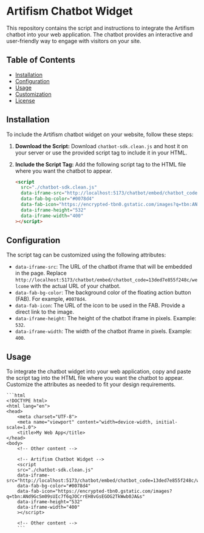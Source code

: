 # Artifism Chatbot Widget

This repository contains the script and instructions to integrate the Artifism chatbot into your web application. The chatbot provides an interactive and user-friendly way to engage with visitors on your site.

## Table of Contents

- [Installation](#installation)
- [Configuration](#configuration)
- [Usage](#usage)
- [Customization](#customization)
- [License](#license)

## Installation

To include the Artifism chatbot widget on your website, follow these steps:

1. **Download the Script:**
   Download `chatbot-sdk.clean.js` and host it on your server or use the provided script tag to include it in your HTML.

2. **Include the Script Tag:**
   Add the following script tag to the HTML file where you want the chatbot to appear.

   ```html
   <script
     src="./chatbot-sdk.clean.js"
     data-iframe-src="http://localhost:5173/chatbot/embed/chatbot_code=13ded7e855f248c/welcome"
     data-fab-bg-color="#0078d4"
     data-fab-icon="https://encrypted-tbn0.gstatic.com/images?q=tbn:ANd9GcSm09sUIc7f6qJOCrrEH8vGsEGOG2TkWwb0JA&s"
     data-iframe-height="532"
     data-iframe-width="400"
   ></script>
   ```

## Configuration

The script tag can be customized using the following attributes:

- `data-iframe-src`: The URL of the chatbot iframe that will be embedded in the page. Replace `http://localhost:5173/chatbot/embed/chatbot_code=13ded7e855f248c/welcome` with the actual URL of your chatbot.
- `data-fab-bg-color`: The background color of the floating action button (FAB). For example, `#0078d4`.
- `data-fab-icon`: The URL of the icon to be used in the FAB. Provide a direct link to the image.
- `data-iframe-height`: The height of the chatbot iframe in pixels. Example: `532`.
- `data-iframe-width`: The width of the chatbot iframe in pixels. Example: `400`.

## Usage

To integrate the chatbot widget into your web application, copy and paste the script tag into the HTML file where you want the chatbot to appear. Customize the attributes as needed to fit your design requirements.

    ```html
    <!DOCTYPE html>
    <html lang="en">
    <head>
        <meta charset="UTF-8">
        <meta name="viewport" content="width=device-width, initial-scale=1.0">
        <title>My Web App</title>
    </head>
    <body>
        <!-- Other content -->

        <!-- Artifism Chatbot Widget -->
        <script
        src="./chatbot-sdk.clean.js"
        data-iframe-src="http://localhost:5173/chatbot/embed/chatbot_code=13ded7e855f248c/welcome"
        data-fab-bg-color="#0078d4"
        data-fab-icon="https://encrypted-tbn0.gstatic.com/images?q=tbn:ANd9GcSm09sUIc7f6qJOCrrEH8vGsEGOG2TkWwb0JA&s"
        data-iframe-height="532"
        data-iframe-width="400"
        ></script>

        <!-- Other content -->
        ```

</body>
</html>
